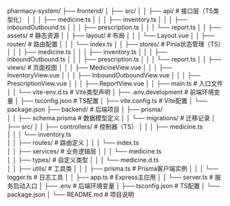pharmacy-system/
├── frontend/
│   ├── src/
│   │   ├── api/               # 接口层（TS类型化）
│   │   │   ├── medicine.ts
│   │   │   ├── inventory.ts
│   │   │   ├── inboundOutbound.ts
│   │   │   ├── prescription.ts
│   │   │   └── report.ts
│   │   ├── assets/            # 静态资源
│   │   ├── layout/            # 布局
│   │   │   └── Layout.vue
│   │   ├── router/            # 路由配置
│   │   │   └── index.ts
│   │   ├── stores/            # Pinia状态管理（TS）
│   │   │   ├── medicine.ts
│   │   │   ├── inventory.ts
│   │   │   ├── inboundOutbound.ts
│   │   │   ├── prescription.ts
│   │   │   └── report.ts
│   │   ├── views/             # 页面视图
│   │   │   ├── MedicineView.vue
│   │   │   ├── InventoryView.vue
│   │   │   ├── InboundOutboundView.vue
│   │   │   ├── PrescriptionView.vue
│   │   │   ├── ReportView.vue
│   │   ├── main.ts            # 入口文件
│   │   └── vite-env.d.ts      # Vite类型声明
│   ├── .env.development       # 前端环境变量
│   ├── tsconfig.json          # TS配置
│   ├── vite.config.ts         # Vite配置
│   └── package.json
├── backend/                   # 后端项目
│   ├── prisma/                
│   │   ├── schema.prisma      # 数据模型定义
│   │   └── migrations/        # 迁移记录
│   ├── src/
│   │   ├── controllers/       # 控制器（TS）
│   │   │   ├── medicine.ts    
│   │   │   └── inventory.ts   
│   │   ├── routes/            # 路由定义
│   │   │   └── index.ts       
│   │   ├── services/          # 业务逻辑层
│   │   │   └── medicine.ts    
│   │   ├── types/             # 自定义类型
│   │   │   └── medicine.d.ts  
│   │   ├── utils/             # 工具类
│   │   │   ├── prisma.ts      # Prisma客户端实例
│   │   │   └── logger.ts      # 日志工具
│   │   ├── app.ts             # Express主应用
│   │   └── server.ts          # 服务启动入口
│   ├── .env                   # 后端环境变量
│   ├── tsconfig.json          # TS配置
│   └── package.json
│
└── README.md                  # 项目说明
